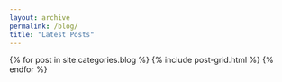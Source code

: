 ```yaml
---
layout: archive
permalink: /blog/
title: "Latest Posts"
---
```


<div class="tiles">
{% for post in site.categories.blog %}
	{% include post-grid.html %}
{% endfor %}
</div><!-- /.tiles -->
